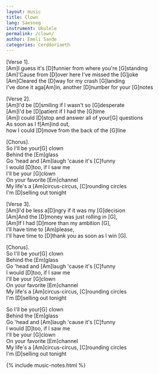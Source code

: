 ```yaml
---
layout: music
title: Clown
lang: Saesneg
instrument: Ukulele
permalink: /clown/
author: Emeli Sande
categories: Cerddoriaeth
---
```

[Verse 1].  
[Am]I guess it's [D]funnier from where you're [G]standing  
[Am]'Cause from [D]over here I've missed the [G]joke  
[Am]Cleared the [D]way for my crash [G]landing  
I've done it aga[Am]in, another [D]number for your [G]notes 
  
[Verse 2].  
[Am]I'd be [D]smiling if I wasn't so [G]desperate  
[Am]I'd be [D]patient if I had the [G]time  
[Am]I could [D]stop and answer all of your[G] questions  
As soon as I f[Am]ind out,  
how I could [D]move from the back of the [G]line  
  
[Chorus].  
So I'll be your[G] clown  
Behind the [Em]glass  
Go 'head and [Am]laugh 'cause it's [C]funny  
I would [D]too, if I saw me  
I'll be your [G]clown  
On your favorite [Em]channel  
My life's a [Am]circus-circus, [C]rounding circles  
I'm [D]selling out tonight  

[Verse 3].  
[Am]I'd be less a[D]ngry if it was my [G]decision  
[Am]And the [D]money was just rolling in [G],  
[Am]If I had [D]more than my ambition [G],  
I'll have time to [Am]please,  
I'll have time to [D]thank you as soon as I win [G].

[Chorus].  
So I'll be your[G] clown  
Behind the [Em]glass  
Go 'head and [Am]laugh 'cause it's [C]funny  
I would [D]too, if I saw me  
I'll be your [G]clown  
On your favorite [Em]channel  
My life's a [Am]circus-circus, [C]rounding circles  
I'm [D]selling out tonight  

So I'll be your[G] clown  
Behind the [Em]glass  
Go 'head and [Am]laugh 'cause it's [C]funny  
I would [D]too, if I saw me  
I'll be your [G]clown  
On your favorite [Em]channel  
My life's a [Am]circus-circus, [C]rounding circles  
I'm [D]selling out tonight  

{% include music-notes.html %}